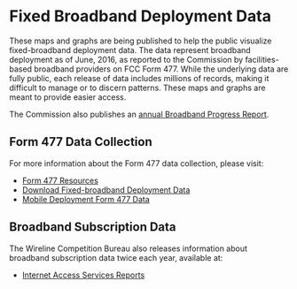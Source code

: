 # Fixed Broadband Deployment Data

These maps and graphs are being published to help the public visualize fixed-broadband deployment data. The data represent broadband deployment as of June, 2016, as reported to the Commission by facilities-based broadband providers on FCC Form 477. While the underlying data are fully public, each release of data includes millions of records, making it difficult to manage or to discern patterns. These maps and graphs are meant to provide easier access.

The Commission also publishes an [annual Broadband Progress Report](https://www.fcc.gov/reports-research/reports/broadband-progress-reports/2016-broadband-progress-report).

## Form 477 Data Collection

For more information about the Form 477 data collection, please visit:

* [Form 477 Resources](https://www.fcc.gov/general/form-477-resources-filers)
* [Download Fixed-broadband Deployment Data](https://www.fcc.gov/general/broadband-deployment-data-fcc-form-477)
* [Mobile Deployment Form 477 Data](https://www.fcc.gov/mobile-deployment-form-477-data)

## Broadband Subscription Data

The Wireline Competition Bureau also releases information about broadband subscription data twice each year, available at:

* [Internet Access Services Reports](https://www.fcc.gov/reports-research/reports/internet-access-services-reports/internet-access-services-reports)